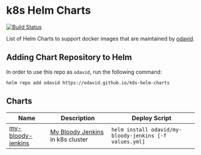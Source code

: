 # k8s Helm Charts
[![Build Status](https://travis-ci.org/odavid/k8s-helm-charts.svg?branch=master)](https://travis-ci.org/odavid/k8s-helm-charts)

List of Helm Charts to support docker images that are maintained by [odavid](https://github.com/odavid).

## Adding Chart Repository to Helm
In order to use this repo as `odavid`, run the following command:

```shell
helm repo add odavid https://odavid.github.io/k8s-helm-charts
```


## Charts

Name|Description|Deploy Script
---|---|--------------
[my-bloody-jenkins](charts/my-bloody-jenkins)| [My Bloody Jenkins](https://github.com/odavid/my-bloody-jenkins) in k8s cluster| ```helm install odavid/my-bloody-jenkins [-f values.yml]```